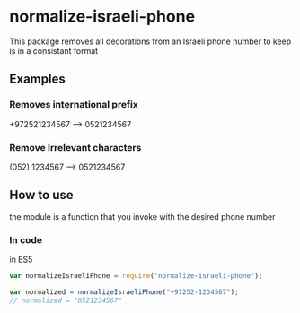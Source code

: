 # normalize-israeli-phone
This package removes all decorations from an Israeli phone number to keep is in a consistant format

## Examples
### Removes international prefix
+972521234567 --> 0521234567

### Remove Irrelevant characters
(052) 1234567 --> 0521234567

## How to use
the module is a function that you invoke with the desired phone number

### In code
in ES5
```JavaScript
var normalizeIsraeliPhone = require("normalize-israeli-phone");

var normalized = normalizeIsraeliPhone("+97252-1234567"); 
// normalized = "0521234567"
```


